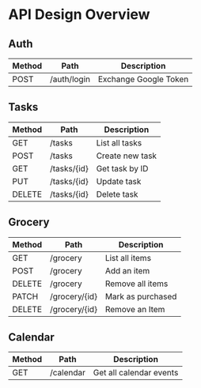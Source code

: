 # API Design Overview

## Auth
| Method | Path        | Description           |
|--------|-------------|-----------------------|
| POST   | /auth/login | Exchange Google Token |

## Tasks
| Method | Path        | Description     |
|--------|-------------|-----------------|
| GET    | /tasks      | List all tasks  |
| POST   | /tasks      | Create new task |
| GET    | /tasks/{id} | Get task by ID  |
| PUT    | /tasks/{id} | Update task     |
| DELETE | /tasks/{id} | Delete task     |

## Grocery
| Method | Path          | Description       |
|--------|---------------|-------------------|
| GET    | /grocery      | List all items    |
| POST   | /grocery      | Add an item       |
| DELETE | /grocery      | Remove all items  |
| PATCH  | /grocery/{id} | Mark as purchased |
| DELETE | /grocery/{id} | Remove an Item    |

## Calendar
| Method | Path      | Description             |
|--------|-----------|-------------------------|
| GET    | /calendar | Get all calendar events |